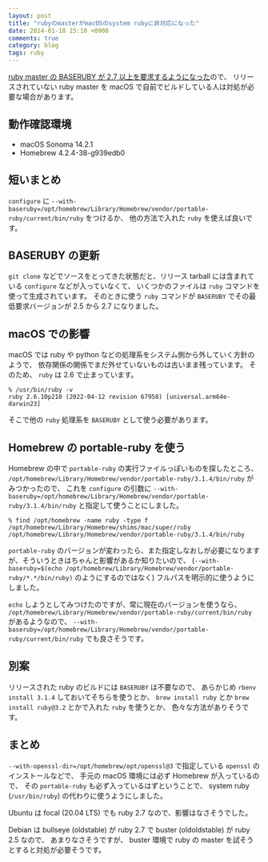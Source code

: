 ```yaml
---
layout: post
title: "rubyのmasterがmacOSのsystem rubyに非対応になった"
date: 2024-01-18 15:10 +0900
comments: true
category: blog
tags: ruby
---
```

[ruby master の BASERUBY が 2.7 以上を要求するようになった](https://github.com/ruby/ruby/commit/b4ed5b7dfe9ca01ef48922d1b2c154767b7e4e86)ので、
リリースされていない ruby master を macOS で自前でビルドしている人は対処が必要な場合があります。

<!--more-->

## 動作確認環境

- macOS Sonoma 14.2.1
- Homebrew 4.2.4-38-g939edb0

## 短いまとめ

`configure` に `--with-baseruby=/opt/homebrew/Library/Homebrew/vendor/portable-ruby/current/bin/ruby` をつけるか、
他の方法で入れた `ruby` を使えば良いです。

## BASERUBY の更新

`git clone` などでソースをとってきた状態だと、リリース tarball には含まれている `configure` などが入っていなくて、
いくつかのファイルは `ruby` コマンドを使って生成されています。
そのときに使う `ruby` コマンドが `BASERUBY` でその最低要求バージョンが 2.5 から 2.7 になりました。

## macOS での影響

macOS では ruby や python などの処理系をシステム側から外していく方針のようで、
依存関係の関係でまだ外せていないものは古いまま残っています。
そのため、 `ruby` は 2.6 で止まっています。

```
% /usr/bin/ruby -v
ruby 2.6.10p210 (2022-04-12 revision 67958) [universal.arm64e-darwin23]
```

そこで他の `ruby` 処理系を `BASERUBY` として使う必要があります。

## Homebrew の portable-ruby を使う

Homebrew の中で `portable-ruby` の実行ファイルっぽいものを探したところ、
`/opt/homebrew/Library/Homebrew/vendor/portable-ruby/3.1.4/bin/ruby`
がみつかったので、
これを `configure` の引数に `--with-baseruby=/opt/homebrew/Library/Homebrew/vendor/portable-ruby/3.1.4/bin/ruby` と指定して使うことにしました。

```
% find /opt/homebrew -name ruby -type f
/opt/homebrew/Library/Homebrew/shims/mac/super/ruby
/opt/homebrew/Library/Homebrew/vendor/portable-ruby/3.1.4/bin/ruby
```

`portable-ruby` のバージョンが変わったら、また指定しなおしが必要になりますが、そういうときはちゃんと影響があるか知りたいので、
(`--with-baseruby=$(echo /opt/homebrew/Library/Homebrew/vendor/portable-ruby/*.*/bin/ruby)` のようにするのではなく) フルパスを明示的に使うようにしました。

`echo` しようとしてみつけたのですが、常に現在のバージョンを使うなら、
`/opt/homebrew/Library/Homebrew/vendor/portable-ruby/current/bin/ruby`
があるようなので、
`--with-baseruby=/opt/homebrew/Library/Homebrew/vendor/portable-ruby/current/bin/ruby`
でも良さそうです。

## 別案

リリースされた ruby のビルドには `BASERUBY` は不要なので、
あらかじめ `rbenv install 3.1.4` しておいてそちらを使うとか、
`brew install ruby` とか `brew install ruby@3.2` とかで入れた `ruby` を使うとか、
色々な方法がありそうです。

## まとめ

`--with-openssl-dir=/opt/homebrew/opt/openssl@3` で指定している `openssl` のインストールなどで、
手元の macOS 環境には必ず Homebrew が入っているので、
その `portable-ruby` も必ず入っているはずということで、
system ruby (`/usr/bin/ruby`) の代わりに使うようにしました。

Ubuntu は focal (20.04 LTS) でも ruby 2.7 なので、影響はなさそうでした。

Debian は bullseye (oldstable) が ruby 2.7 で buster (oldoldstable) が ruby 2.5 なので、
あまりなさそうですが、
buster 環境で ruby の master を試そうとすると対処が必要そうです。

